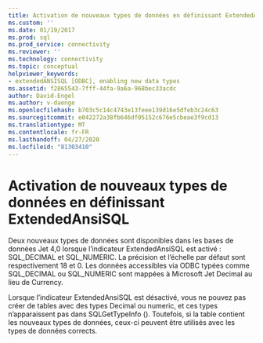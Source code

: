```yaml
---
title: Activation de nouveaux types de données en définissant ExtendedAnsiSQL | Microsoft Docs
ms.custom: ''
ms.date: 01/19/2017
ms.prod: sql
ms.prod_service: connectivity
ms.reviewer: ''
ms.technology: connectivity
ms.topic: conceptual
helpviewer_keywords:
- extendedANSISQL [ODBC], enabling new data types
ms.assetid: f2865543-7fff-44fa-9a6a-968bec33acdc
author: David-Engel
ms.author: v-daenge
ms.openlocfilehash: b703c5c14c4743e13feee139d16e5dfeb3c24c63
ms.sourcegitcommit: e042272a38fb646df05152c676e5cbeae3f9cd13
ms.translationtype: MT
ms.contentlocale: fr-FR
ms.lasthandoff: 04/27/2020
ms.locfileid: "81303410"
---
```

# <a name="enabling-new-data-types-by-setting-extendedansisql"></a>Activation de nouveaux types de données en définissant ExtendedAnsiSQL
Deux nouveaux types de données sont disponibles dans les bases de données Jet 4,0 lorsque l’indicateur ExtendedAnsiSQL est activé : SQL_DECIMAL et SQL_NUMERIC. La précision et l’échelle par défaut sont respectivement 18 et 0. Les données accessibles via ODBC typées comme SQL_DECIMAL ou SQL_NUMERIC sont mappées à Microsoft Jet Decimal au lieu de Currency.  
  
 Lorsque l’indicateur ExtendedAnsiSQL est désactivé, vous ne pouvez pas créer de tables avec des types Decimal ou numeric, et ces types n’apparaissent pas dans SQLGetTypeInfo (). Toutefois, si la table contient les nouveaux types de données, ceux-ci peuvent être utilisés avec les types de données corrects.
